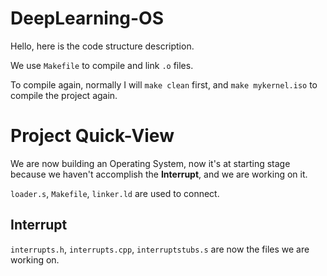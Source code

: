 # DeepLearning-OS

Hello, here is the code structure description.

We use `Makefile` to compile and link `.o` files.

To compile again, normally I will `make clean` first, and `make mykernel.iso` to compile the project again.

# Project Quick-View

We are now building an Operating System, now it's at starting stage because we haven't accomplish the **Interrupt**, and we are working on it.

`loader.s`, `Makefile`, `linker.ld` are used to connect.

## Interrupt
`interrupts.h`, `interrupts.cpp`, `interruptstubs.s` are now the files we are working on.

